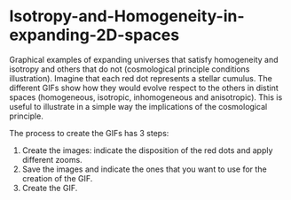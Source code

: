 # Isotropy-and-Homogeneity-in-expanding-2D-spaces
Graphical examples of expanding universes that satisfy homogeneity and isotropy and others that do not (cosmological principle conditions illustration).
Imagine that each red dot represents a stellar cumulus. The different GIFs show how they would evolve respect to the others in distint spaces (homogeneous, isotropic, inhomogeneous and anisotropic). This is useful to illustrate in a simple way the implications of the cosmological principle.

The process to create the GIFs has 3 steps:
1. Create the images: indicate the disposition of the red dots and apply different zooms.
2. Save the images and indicate the ones that you want to use for the creation of the GIF.
3. Create the GIF.
